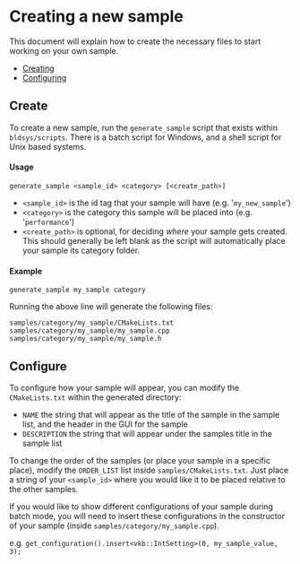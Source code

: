<!--
- Copyright (c) 2019, Arm Limited and Contributors
-
- SPDX-License-Identifier: Apache-2.0
-
- Licensed under the Apache License, Version 2.0 the "License";
- you may not use this file except in compliance with the License.
- You may obtain a copy of the License at
-
-     http://www.apache.org/licenses/LICENSE-2.0
-
- Unless required by applicable law or agreed to in writing, software
- distributed under the License is distributed on an "AS IS" BASIS,
- WITHOUT WARRANTIES OR CONDITIONS OF ANY KIND, either express or implied.
- See the License for the specific language governing permissions and
- limitations under the License.
-
-->

# Creating a new sample <!-- omit in toc -->

This document will explain how to create the necessary files to start working on your own sample.

- [Creating](#create)
- [Configuring](#configure)

## Create
To create a new sample, run the `generate_sample` script that exists within `bldsys/scripts`. There is a batch script for Windows, and a shell script for Unix based systems. 

#### Usage

```
generate_sample <sample_id> <category> [<create_path>]
```

* `<sample_id>` is the id tag that your sample will have (e.g. '`my_new_sample`')
* `<category>` is the category this sample will be placed into (e.g. '`performance`')
* `<create_path>` is optional, for deciding *where* your sample gets created. This should generally be left blank as the script will automatically place your sample its category folder.

#### Example

```
generate_sample my_sample category
```

Running the above line will generate the following files:

```
samples/category/my_sample/CMakeLists.txt
samples/category/my_sample/my_sample.cpp
samples/category/my_sample/my_sample.h
```

## Configure
To configure how your sample will appear, you can modify the `CMakeLists.txt` within the generated directory:
* `NAME` the string that will appear as the title of the sample in the sample list, and the header in the GUI for the sample
* `DESCRIPTION` the string that will appear under the samples title in the sample list

To change the order of the samples (or place your sample in a specific place), modify the `ORDER_LIST` list inside `samples/CMakeLists.txt`. Just place a string of your `<sample_id>` where you would like it to be placed relative to the other samples.

If you would like to show different configurations of your sample during batch mode, you will need to insert these configurations in the constructor of your sample (inside `samples/category/my_sample.cpp`).

e.g. `get_configuration().insert<vkb::IntSetting>(0, my_sample_value, 3);`

